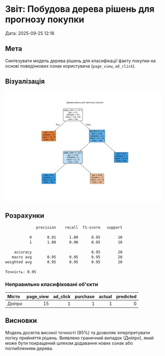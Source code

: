 # Звіт: Побудова дерева рішень для прогнозу покупки

Дата: 2025-09-25 12:16

## Мета

Синтезувати модель дерева рішень для класифікації факту покупки на основі поведінкових ознак користувача (`page_view`, `ad_click`).

## Візуалізація

![Дерево рішень](sr3-task2-decision-tree.png)

## Розрахунки

```
              precision    recall  f1-score   support

           0       0.91      1.00      0.95        10
           1       1.00      0.90      0.95        10

    accuracy                           0.95        20
   macro avg       0.95      0.95      0.95        20
weighted avg       0.95      0.95      0.95        20

Точність: 0.95
```

### Неправильно класифіковані об'єкти

| Місто   |   page_view |   ad_click |   purchase |   actual |   predicted |
|:--------|------------:|-----------:|-----------:|---------:|------------:|
| Дніпро  |          15 |          1 |          1 |        1 |           0 |

## Висновки

Модель досягла високої точності (95%) та дозволяє інтерпретувати логіку прийняття рішень. Виявлено граничний випадок (Дніпро), який може бути покращений шляхом додавання нових ознак або поглибленням дерева.
